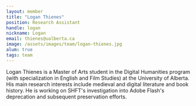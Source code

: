 ```yaml
---
layout: member
title: "Logan Thienes"
position: Research Assistant
handle: logan
nickname: Logan
email: thienes@ualberta.ca 
image: /assets/images/team/logan-thienes.jpg
alum: true 
tags: team
---
```

Logan Thienes is a Master of Arts student in the Digital Humanities program (with specialization in English and Film Studies) at the University of Alberta. His main research interests include medieval and digital literature and book history. He is working on SHFT's investigation into Adobe Flash's deprecation and subsequent preservation efforts.